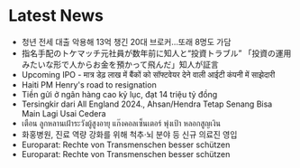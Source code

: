 # Latest News
-  청년 전세 대출 악용해 13억 챙긴 20대 브로커…또래 8명도 가담
-  指名手配のトケマッチ元社員が数年前に知人と“投資トラブル” 「投資の運用みたいな形で人からお金を預かって飛んだ」知人が証言
-  Upcoming IPO - मात्र डेढ़ लाख में बैंकों को सॉफ्टवेयर देने वाली आईटी कंपनी में साझेदारी
-  Haiti PM Henry's road to resignation
-  Tiền gửi ở ngân hàng cao kỷ lục, đạt 14 triệu tỷ đồng
-  Tersingkir dari All England 2024., Ahsan/Hendra Tetap Senang Bisa Main Lagi Usai Cedera
-  เตือน ลูกหลานเฝ้าระวังผู้สูงอายุ แก๊งคอลเซ็นเตอร์ พุ่งเป้า หลอกสูญเงิน
-  화홍병원, 진료 역량 강화를 위해 척추·뇌 분야 등 신규 의료진 영입
-  Europarat: Rechte von Transmenschen besser schützen
-  Europarat: Rechte von Transmenschen besser schützen
